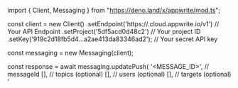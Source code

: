 import { Client, Messaging } from "https://deno.land/x/appwrite/mod.ts";

const client = new Client()
    .setEndpoint('https://<REGION>.cloud.appwrite.io/v1') // Your API Endpoint
    .setProject('5df5acd0d48c2') // Your project ID
    .setKey('919c2d18fb5d4...a2ae413da83346ad2'); // Your secret API key

const messaging = new Messaging(client);

const response = await messaging.updatePush(
    '<MESSAGE_ID>', // messageId
    [], // topics (optional)
    [], // users (optional)
    [], // targets (optional)
    '<TITLE>', // title (optional)
    '<BODY>', // body (optional)
    {}, // data (optional)
    '<ACTION>', // action (optional)
    '[ID1:ID2]', // image (optional)
    '<ICON>', // icon (optional)
    '<SOUND>', // sound (optional)
    '<COLOR>', // color (optional)
    '<TAG>', // tag (optional)
    null, // badge (optional)
    false, // draft (optional)
    '' // scheduledAt (optional)
);
